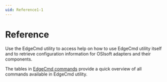 ```yaml
---
uid: Reference1-1
---
```


# Reference

Use the EdgeCmd utility to access help on how to use EdgeCmd utility itself and to retrieve configuration information for OSIsoft adapters and their components.

The tables in [EdgeCmd commands](xref:EdgeCmdCommands1-1) provide a quick overview of all commands  available in EdgeCmd utility.
